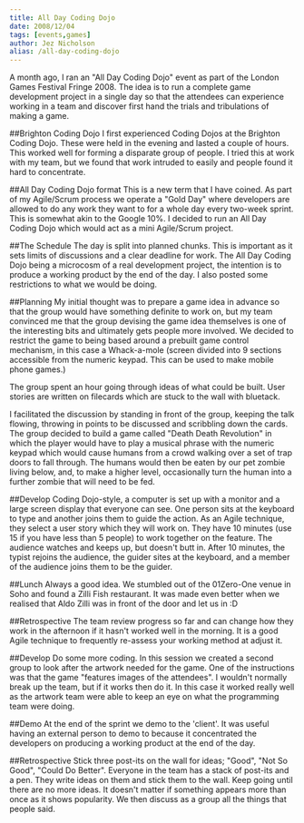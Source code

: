```yaml
---
title: All Day Coding Dojo
date: 2008/12/04
tags: [events,games]
author: Jez Nicholson
alias: /all-day-coding-dojo
---
```

​​​​A month ago, I ran an "All Day Coding Dojo" event as part of the London Games Festival Fringe 2008. The idea is to run a complete game development project in a single day so that the attendees can experience working in a team and discover first hand the trials and tribulations of making a game.

##Brighton Coding Dojo
I first experienced Coding Dojos at the Brighton Coding Dojo. These were held in the evening and lasted a couple of hours. This worked well for forming a disparate group of people. I tried this at work with my team, but we found that work intruded to easily and people found it hard to concentrate.

##All Day Coding Dojo format
This is a new term that I have coined. As part of my Agile/Scrum process we operate a "Gold Day" where developers are allowed to do any work they want to for a whole day every two-week sprint. This is somewhat akin to the Google 10%. I decided to run an All Day Coding Dojo which would act as a mini Agile/Scrum project.

##The Schedule
The day is split into planned chunks. This is important as it sets limits of discussions and a clear deadline for work. The All Day Coding Dojo being a microcosm of a real development project, the intention is to produce a working product by the end of the day. I also posted some restrictions to what we would be doing.

##Planning
My initial thought was to prepare a game idea in advance so that the group would have something definite to work on, but my team convinced me that the group devising the game idea themselves is one of the interesting bits and ultimately gets people more involved. We decided to restrict the game to being based around a prebuilt game control mechanism, in this case a Whack-a-mole (screen divided into 9 sections accessible from the numeric keypad. This can be used to make mobile phone games.)

The group spent an hour going through ideas of what could be built. User stories are written on filecards which are stuck to the wall with bluetack.

I facilitated the discussion by standing in front of the group, keeping the talk flowing, throwing in points to be discussed and scribbling down the cards. The group decided to build a game called "Death Death Revolution" in which the player would have to play a musical phrase with the numeric keypad which would cause humans from a crowd walking over a set of trap doors to fall through. The humans would then be eaten by our pet zombie living below, and, to make a higher level, occasionally turn the human into a further zombie that will need to be fed.

##Develop
Coding Dojo-style, a computer is set up with a monitor and a large screen display that everyone can see. One person sits at the keyboard to type and another joins them to guide the action. As an Agile technique, they select a user story which they will work on. They have 10 minutes (use 15 if you have less than 5 people) to work together on the feature. The audience watches and keeps up, but doesn't butt in. After 10 minutes, the typist rejoins the audience, the guider sites at the keyboard, and a member of the audience joins them to be the guider.

##Lunch
Always a good idea. We stumbled out of the 01Zero-One venue in Soho and found a Zilli Fish restaurant. It was made even better when we realised that Aldo Zilli was in front of the door and let us in :D

##Retrospective
The team review progress so far and can change how they work in the afternoon if it hasn't worked well in the morning. It is a good Agile technique to frequently re-assess your working method at adjust it.

##Develop
Do some more coding. In this session we created a second group to look after the artwork needed for the game. One of the instructions was that the game "features images of the attendees". I wouldn't normally break up the team, but if it works then do it. In this case it worked really well as the artwork team were able to keep an eye on what the programming team were doing.

##Demo
At the end of the sprint we demo to the 'client'. It was useful having an external person to demo to because it concentrated the developers on producing a working product at the end of the day.

##Retrospective
Stick three post-its on the wall for ideas; "Good", "Not So Good", "Could Do Better". Everyone in the team has a stack of post-its and a pen. They write ideas on them and stick them to the wall. Keep going until there are no more ideas. It doesn't matter if something appears more than once as it shows popularity. We then discuss as a group all the things that people said.
